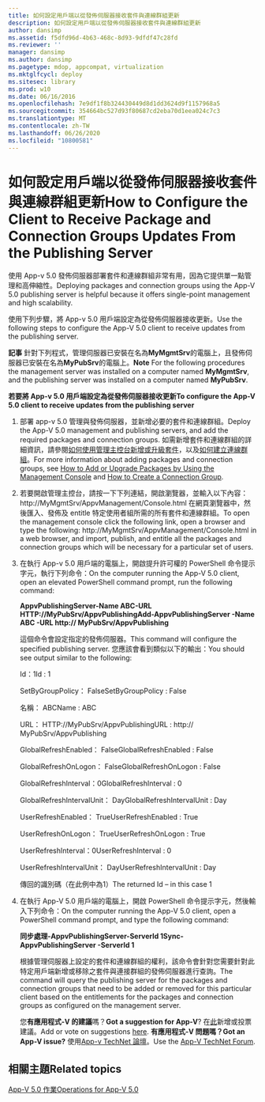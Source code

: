 ```yaml
---
title: 如何設定用戶端以從發佈伺服器接收套件與連線群組更新
description: 如何設定用戶端以從發佈伺服器接收套件與連線群組更新
author: dansimp
ms.assetid: f5dfd96d-4b63-468c-8d93-9dfdf47c28fd
ms.reviewer: ''
manager: dansimp
ms.author: dansimp
ms.pagetype: mdop, appcompat, virtualization
ms.mktglfcycl: deploy
ms.sitesec: library
ms.prod: w10
ms.date: 06/16/2016
ms.openlocfilehash: 7e9df1f8b324430449d8d1dd3624d9f1157968a5
ms.sourcegitcommit: 354664bc527d93f80687cd2eba70d1eea024c7c3
ms.translationtype: MT
ms.contentlocale: zh-TW
ms.lasthandoff: 06/26/2020
ms.locfileid: "10800581"
---
```

# <span data-ttu-id="b42e1-103">如何設定用戶端以從發佈伺服器接收套件與連線群組更新</span><span class="sxs-lookup"><span data-stu-id="b42e1-103">How to Configure the Client to Receive Package and Connection Groups Updates From the Publishing Server</span></span>


<span data-ttu-id="b42e1-104">使用 App-v 5.0 發佈伺服器部署套件和連線群組非常有用，因為它提供單一點管理和高伸縮性。</span><span class="sxs-lookup"><span data-stu-id="b42e1-104">Deploying packages and connection groups using the App-V 5.0 publishing server is helpful because it offers single-point management and high scalability.</span></span>

<span data-ttu-id="b42e1-105">使用下列步驟，將 App-v 5.0 用戶端設定為從發佈伺服器接收更新。</span><span class="sxs-lookup"><span data-stu-id="b42e1-105">Use the following steps to configure the App-V 5.0 client to receive updates from the publishing server.</span></span>

<span data-ttu-id="b42e1-106">**記事** 針對下列程式，管理伺服器已安裝在名為**MyMgmtSrv**的電腦上，且發佈伺服器已安裝在名為**MyPubSrv**的電腦上。</span><span class="sxs-lookup"><span data-stu-id="b42e1-106">**Note** For the following procedures the management server was installed on a computer named **MyMgmtSrv**, and the publishing server was installed on a computer named **MyPubSrv**.</span></span>

 

**<span data-ttu-id="b42e1-107">若要將 App-v 5.0 用戶端設定為從發佈伺服器接收更新</span><span class="sxs-lookup"><span data-stu-id="b42e1-107">To configure the App-V 5.0 client to receive updates from the publishing server</span></span>**

1.  <span data-ttu-id="b42e1-108">部署 app-v 5.0 管理與發佈伺服器，並新增必要的套件和連線群組。</span><span class="sxs-lookup"><span data-stu-id="b42e1-108">Deploy the App-V 5.0 management and publishing servers, and add the required packages and connection groups.</span></span> <span data-ttu-id="b42e1-109">如需新增套件和連線群組的詳細資訊，請參閱[如何使用管理主控台新增或升級套件](how-to-add-or-upgrade-packages-by-using-the-management-console-beta-gb18030.md)，以及[如何建立連線群組](how-to-create-a-connection-group.md)。</span><span class="sxs-lookup"><span data-stu-id="b42e1-109">For more information about adding packages and connection groups, see [How to Add or Upgrade Packages by Using the Management Console](how-to-add-or-upgrade-packages-by-using-the-management-console-beta-gb18030.md) and [How to Create a Connection Group](how-to-create-a-connection-group.md).</span></span>

2.  <span data-ttu-id="b42e1-110">若要開啟管理主控台，請按一下下列連結，開啟瀏覽器，並輸入以下內容： http://MyMgmtSrv/AppvManagement/Console.html 在網頁瀏覽器中，然後匯入、發佈及 entitle 特定使用者組所需的所有套件和連線群組。</span><span class="sxs-lookup"><span data-stu-id="b42e1-110">To open the management console click the following link, open a browser and type the following: http://MyMgmtSrv/AppvManagement/Console.html in a web browser, and import, publish, and entitle all the packages and connection groups which will be necessary for a particular set of users.</span></span>

3.  <span data-ttu-id="b42e1-111">在執行 App-v 5.0 用戶端的電腦上，開啟提升許可權的 PowerShell 命令提示字元，執行下列命令：</span><span class="sxs-lookup"><span data-stu-id="b42e1-111">On the computer running the App-V 5.0 client, open an elevated PowerShell command prompt, run the following command:</span></span>

    **<span data-ttu-id="b42e1-112">AppvPublishingServer-Name ABC-URL HTTP://MyPubSrv/AppvPublishing</span><span class="sxs-lookup"><span data-stu-id="b42e1-112">Add-AppvPublishingServer -Name ABC -URL http:// MyPubSrv/AppvPublishing</span></span>**

    <span data-ttu-id="b42e1-113">這個命令會設定指定的發佈伺服器。</span><span class="sxs-lookup"><span data-stu-id="b42e1-113">This command will configure the specified publishing server.</span></span> <span data-ttu-id="b42e1-114">您應該會看到類似以下的輸出：</span><span class="sxs-lookup"><span data-stu-id="b42e1-114">You should see output similar to the following:</span></span>

    <span data-ttu-id="b42e1-115">Id：1</span><span class="sxs-lookup"><span data-stu-id="b42e1-115">Id : 1</span></span>

    <span data-ttu-id="b42e1-116">SetByGroupPolicy： False</span><span class="sxs-lookup"><span data-stu-id="b42e1-116">SetByGroupPolicy : False</span></span>

    <span data-ttu-id="b42e1-117">名稱： ABC</span><span class="sxs-lookup"><span data-stu-id="b42e1-117">Name : ABC</span></span>

    <span data-ttu-id="b42e1-118">URL： HTTP://MyPubSrv/AppvPublishing</span><span class="sxs-lookup"><span data-stu-id="b42e1-118">URL : http:// MyPubSrv/AppvPublishing</span></span>

    <span data-ttu-id="b42e1-119">GlobalRefreshEnabled： False</span><span class="sxs-lookup"><span data-stu-id="b42e1-119">GlobalRefreshEnabled : False</span></span>

    <span data-ttu-id="b42e1-120">GlobalRefreshOnLogon： False</span><span class="sxs-lookup"><span data-stu-id="b42e1-120">GlobalRefreshOnLogon : False</span></span>

    <span data-ttu-id="b42e1-121">GlobalRefreshInterval：0</span><span class="sxs-lookup"><span data-stu-id="b42e1-121">GlobalRefreshInterval : 0</span></span>

    <span data-ttu-id="b42e1-122">GlobalRefreshIntervalUnit： Day</span><span class="sxs-lookup"><span data-stu-id="b42e1-122">GlobalRefreshIntervalUnit : Day</span></span>

    <span data-ttu-id="b42e1-123">UserRefreshEnabled： True</span><span class="sxs-lookup"><span data-stu-id="b42e1-123">UserRefreshEnabled : True</span></span>

    <span data-ttu-id="b42e1-124">UserRefreshOnLogon： True</span><span class="sxs-lookup"><span data-stu-id="b42e1-124">UserRefreshOnLogon : True</span></span>

    <span data-ttu-id="b42e1-125">UserRefreshInterval：0</span><span class="sxs-lookup"><span data-stu-id="b42e1-125">UserRefreshInterval : 0</span></span>

    <span data-ttu-id="b42e1-126">UserRefreshIntervalUnit： Day</span><span class="sxs-lookup"><span data-stu-id="b42e1-126">UserRefreshIntervalUnit : Day</span></span>

    <span data-ttu-id="b42e1-127">傳回的識別碼（在此例中為1）</span><span class="sxs-lookup"><span data-stu-id="b42e1-127">The returned Id – in this case 1</span></span>

4.  <span data-ttu-id="b42e1-128">在執行 App-V 5.0 用戶端的電腦上，開啟 PowerShell 命令提示字元，然後輸入下列命令：</span><span class="sxs-lookup"><span data-stu-id="b42e1-128">On the computer running the App-V 5.0 client, open a PowerShell command prompt, and type the following command:</span></span>

    **<span data-ttu-id="b42e1-129">同步處理-AppvPublishingServer-ServerId 1</span><span class="sxs-lookup"><span data-stu-id="b42e1-129">Sync-AppvPublishingServer -ServerId 1</span></span>**

    <span data-ttu-id="b42e1-130">根據管理伺服器上設定的套件和連線群組的權利，該命令會針對您需要針對此特定用戶端新增或移除之套件與連接群組的發佈伺服器進行查詢。</span><span class="sxs-lookup"><span data-stu-id="b42e1-130">The command will query the publishing server for the packages and connection groups that need to be added or removed for this particular client based on the entitlements for the packages and connection groups as configured on the management server.</span></span>

    <span data-ttu-id="b42e1-131">您**有應用程式-V 的建議**嗎？</span><span class="sxs-lookup"><span data-stu-id="b42e1-131">**Got a suggestion for App-V**?</span></span> <span data-ttu-id="b42e1-132">在[此](http://appv.uservoice.com/forums/280448-microsoft-application-virtualization)新增或投票建議。</span><span class="sxs-lookup"><span data-stu-id="b42e1-132">Add or vote on suggestions [here](http://appv.uservoice.com/forums/280448-microsoft-application-virtualization).</span></span> **<span data-ttu-id="b42e1-133">有應用程式-V 問題嗎？</span><span class="sxs-lookup"><span data-stu-id="b42e1-133">Got an App-V issue?</span></span>** <span data-ttu-id="b42e1-134">使用[App-v TechNet 論壇](https://social.technet.microsoft.com/Forums/home?forum=mdopappv)。</span><span class="sxs-lookup"><span data-stu-id="b42e1-134">Use the [App-V TechNet Forum](https://social.technet.microsoft.com/Forums/home?forum=mdopappv).</span></span>

## <span data-ttu-id="b42e1-135">相關主題</span><span class="sxs-lookup"><span data-stu-id="b42e1-135">Related topics</span></span>


[<span data-ttu-id="b42e1-136">App-V 5.0 作業</span><span class="sxs-lookup"><span data-stu-id="b42e1-136">Operations for App-V 5.0</span></span>](operations-for-app-v-50.md)

 

 





